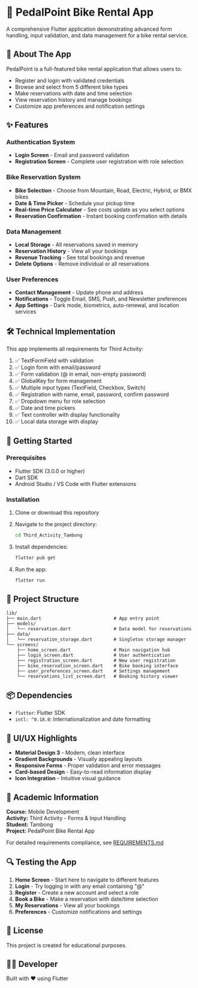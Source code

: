 # 🚴 PedalPoint Bike Rental App

A comprehensive Flutter application demonstrating advanced form handling, input validation, and data management for a bike rental service.

## 📱 About The App

PedalPoint is a full-featured bike rental application that allows users to:
- Register and login with validated credentials
- Browse and select from 5 different bike types
- Make reservations with date and time selection
- View reservation history and manage bookings
- Customize app preferences and notification settings

## ✨ Features

### Authentication System
- **Login Screen** - Email and password validation
- **Registration Screen** - Complete user registration with role selection

### Bike Reservation System
- **Bike Selection** - Choose from Mountain, Road, Electric, Hybrid, or BMX bikes
- **Date & Time Picker** - Schedule your pickup time
- **Real-time Price Calculator** - See costs update as you select options
- **Reservation Confirmation** - Instant booking confirmation with details

### Data Management
- **Local Storage** - All reservations saved in memory
- **Reservation History** - View all your bookings
- **Revenue Tracking** - See total bookings and revenue
- **Delete Options** - Remove individual or all reservations

### User Preferences
- **Contact Management** - Update phone and address
- **Notifications** - Toggle Email, SMS, Push, and Newsletter preferences
- **App Settings** - Dark mode, biometrics, auto-renewal, and location services

## 🛠️ Technical Implementation

This app implements all requirements for Third Activity:
1. ✅ TextFormField with validation
2. ✅ Login form with email/password
3. ✅ Form validation (@ in email, non-empty password)
4. ✅ GlobalKey<FormState> for form management
5. ✅ Multiple input types (TextField, Checkbox, Switch)
6. ✅ Registration with name, email, password, confirm password
7. ✅ Dropdown menu for role selection
8. ✅ Date and time pickers
9. ✅ Text controller with display functionality
10. ✅ Local data storage with display

## 🚀 Getting Started

### Prerequisites
- Flutter SDK (3.0.0 or higher)
- Dart SDK
- Android Studio / VS Code with Flutter extensions

### Installation

1. Clone or download this repository

2. Navigate to the project directory:
   ```bash
   cd Third_Activity_Tambong
   ```

3. Install dependencies:
   ```bash
   flutter pub get
   ```

4. Run the app:
   ```bash
   flutter run
   ```

## 📂 Project Structure

```
lib/
├── main.dart                           # App entry point
├── models/
│   └── reservation.dart                # Data model for reservations
├── data/
│   └── reservation_storage.dart        # Singleton storage manager
└── screens/
    ├── home_screen.dart                # Main navigation hub
    ├── login_screen.dart               # User authentication
    ├── registration_screen.dart        # New user registration
    ├── bike_reservation_screen.dart    # Bike booking interface
    ├── user_preferences_screen.dart    # Settings management
    └── reservations_list_screen.dart   # Booking history viewer
```

## 📦 Dependencies

- `flutter`: Flutter SDK
- `intl: ^0.18.0`: Internationalization and date formatting

## 🎨 UI/UX Highlights

- **Material Design 3** - Modern, clean interface
- **Gradient Backgrounds** - Visually appealing layouts
- **Responsive Forms** - Proper validation and error messages
- **Card-based Design** - Easy-to-read information display
- **Icon Integration** - Intuitive visual guidance

## 📝 Academic Information

**Course:** Mobile Development  
**Activity:** Third Activity - Forms & Input Handling  
**Student:** Tambong  
**Project:** PedalPoint Bike Rental App

For detailed requirements compliance, see [REQUIREMENTS.md](REQUIREMENTS.md)

## 🔍 Testing the App

1. **Home Screen** - Start here to navigate to different features
2. **Login** - Try logging in with any email containing "@"
3. **Register** - Create a new account and select a role
4. **Book a Bike** - Make a reservation with date/time selection
5. **My Reservations** - View all your bookings
6. **Preferences** - Customize notifications and settings

## 📄 License

This project is created for educational purposes.

## 👨‍💻 Developer

Built with ❤️ using Flutter
